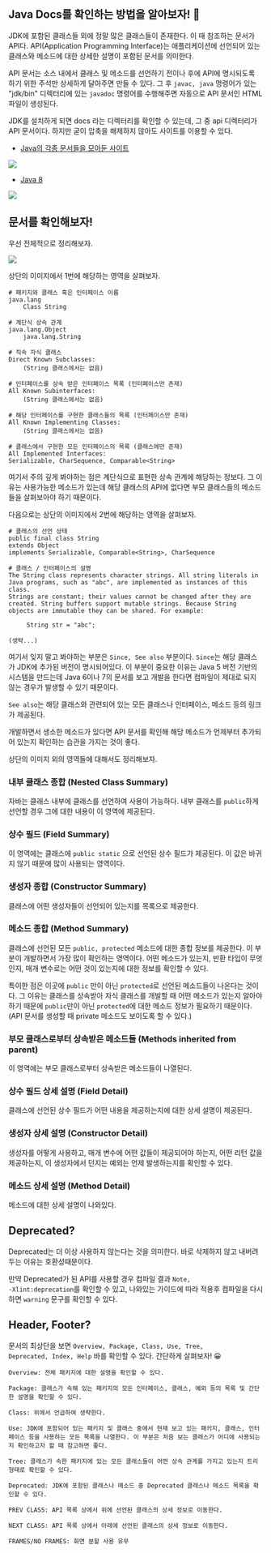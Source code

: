 ## Java Docs를 확인하는 방법을 알아보자! 🤔

JDK에 포함된 클래스들 외에 정말 많은 클래스들이 존재한다. 이 때 참조하는 문서가 API다. API(Application Programming Interface)는 애플리케이션에 선언되어 있는 클래스와 메소드에 대한 상세한 설명이 포함된 문서를 의미한다.

API 문서는 소스 내에서 클래스 및 메소드를 선언하기 전이나 후에 API에 명시되도록 하기 위한 주석만 상세하게 달아주면 만들 수 있다. 그 후 <code>javac, java</code> 명령어가 있는 "jdk/bin" 디렉터리에 있는 <code>javadoc</code> 명령어를 수행해주면 자동으로 API 문서인 HTML 파일이 생성된다.

JDK를 설치하게 되면 docs 라는 디렉터리를 확인할 수 있는데, 그 중 api 디렉터리가 API 문서이다. 하지만 굳이 압축을 해제하지 않아도 사이트를 이용할 수 있다.

- [Java의 각종 문서들을 모아둔 사이트](https://docs.oracle.com/en/java/javase/17/)

![](../images/javaDocs.png)

- [Java 8](https://docs.oracle.com/javase/8/docs/api/index.html)

![](../images/java8Docs.png)

## 문서를 확인해보자!

우선 전체적으로 정리해보자.

![](../images/java8DocsDescription.png)

상단의 이미지에서 1번에 해당하는 영역을 살펴보자.

```shell
# 패키지와 클래스 혹은 인터페이스 이름
java.lang
    Class String

# 계단식 상속 관계
java.lang.Object
    java.lang.String

# 직속 자식 클래스
Direct Known Subclasses:
    (String 클래스에서는 없음)

# 인터페이스를 상속 받은 인터페이스 목록 (인터페이스만 존재)
All Known Subinterfaces:
    (String 클래스에서는 없음)

# 해당 인터페이스를 구현한 클래스들의 목록 (인터페이스만 존재)
All Known Implementing Classes:
    (String 클래스에서는 없음)

# 클래스에서 구현한 모든 인터페이스의 목록 (클래스에만 존재)
All Implemented Interfaces:
Serializable, CharSequence, Comparable<String>
```

여기서 주의 깊게 봐야하는 점은 계단식으로 표현한 상속 관계에 해당하는 정보다. 그 이유는 사용가능한 메소드가 있는데 해당 클래스의 API에 없다면 부모 클래스들의 메소드들을 살펴보아야 하기 때문이다.

다음으로는 상단의 이미지에서 2번에 해당하는 영역을 살펴보자.

```shell
# 클래스의 선언 상태
public final class String
extends Object
implements Serializable, Comparable<String>, CharSequence

# 클래스 / 인터페이스의 설명
The String class represents character strings. All string literals in Java programs, such as "abc", are implemented as instances of this class.
Strings are constant; their values cannot be changed after they are created. String buffers support mutable strings. Because String objects are immutable they can be shared. For example:

     String str = "abc";
 
(생략...)
```

여기서 잊지 말고 봐야하는 부분은 <code>Since, See also</code> 부분이다. <code>Since</code>는 해당 클래스가 JDK에 추가된 버전이 명시되어있다. 이 부분이 중요한 이유는 Java 5 버전 기반의 시스템을 만드는데 Java 6이나 7의 문서를 보고 개발을 한다면 컴파일이 제대로 되지 않는 경우가 발생할 수 있기 때문이다.

<code>See also</code>는 해당 클래스와 관련되어 있는 모든 클래스나 인터페이스, 메소드 등의 링크가 제공된다.

개발하면서 생소한 메소드가 있다면 API 문서를 확인해 해당 메소드가 언제부터 추가되어 있는지 확인하는 습관을 가지는 것이 좋다.

상단의 이미지 외의 영역들에 대해서도 정리해보자.

### 내부 클래스 종합 (Nested Class Summary)

자바는 클래스 내부에 클래스를 선언하여 사용이 가능하다. 내부 클래스를 <code>public</code>하게 선언할 경우 그에 대한 내용이 이 영역에 제공된다.

### 상수 필드 (Field Summary)

이 영역에는 클래스에 <code>public static</code> 으로 선언된 상수 필드가 제공된다. 이 값은 바귀지 않기 때문에 많이 사용되는 영역이다.

### 생성자 종합 (Constructor Summary)

클래스에 어떤 생성자들이 선언되어 있는지를 목록으로 제공한다.

### 메소드 종합 (Method Summary)

클래스에 선언된 모든 <code>public, protected</code> 메소드에 대한 종합 정보를 제공한다. 이 부분이 개발하면서 가장 많이 확인하는 영역이다. 어떤 메소드가 있는지, 반환 타입이 무엇인지, 매개 변수로는 어떤 것이 있는지에 대한 정보를 확인할 수 있다.

특이한 점은 이곳에 <code>public</code> 만이 아닌 <code>protected</code>로 선언된 메소드들이 나온다는 것이다. 그 이유는 클래스를 상속받아 자식 클래스를 개발할 때 어떤 메소드가 있는지 알아야하기 때문에 <code>public</code>만이 아닌 <code>protected</code>에 대한 메소드 정보가 필요하기 때문이다. (API 문서를 생성할 때 private 메소드도 보이도록 할 수 있다.)

### 부모 클래스로부터 상속받은 메소드들 (Methods inherited from parent)

이 영역에는 부모 클래스로부터 상속받은 메소드들이 나열된다.

### 상수 필드 상세 설명 (Field Detail)

클래스에 선언된 상수 필드가 어떤 내용을 제공하는지에 대한 상세 설명이 제공된다.

### 생성자 상세 설명 (Constructor Detail)

생성자를 어떻게 사용하고, 매개 변수에 어떤 값들이 제공되어야 하는지, 어떤 리턴 값을 제공하는지, 이 생성자에서 던지는 예외는 언제 발생하는지를 확인할 수 있다.

### 메소드 상세 설명 (Method Detail)

메소드에 대한 상세 설명이 나와있다.

## Deprecated?

Deprecated는 더 이상 사용하지 않는다는 것을 의미한다. 바로 삭제하지 않고 내버려두는 이유는 호환성때문이다. 

만약 Deprecated가 된 API를 사용할 경우 컴파일 결과 <code>Note, -Xlint:deprecation</code>를 확인할 수 있고, 나와있는 가이드에 따라 적용후 컴파일을 다시하면 <code>warning</code> 문구를 확인할 수 있다.

## Header, Footer?

문서의 최상단을 보면 <code>Overview, Package, Class, Use, Tree, Deprecated, Index, Help</code> 바를 확인할 수 있다. 간단하게 살펴보자! 😀

```
Overview: 전체 패키지에 대한 설명을 확인할 수 있다.

Package: 클래스가 속해 있는 패키지의 모든 인터페이스, 클래스, 예외 등의 목록 및 간단한 설명을 확인할 수 있다.

Class: 위에서 언급하여 생략한다.

Use: JDK에 포함되어 있는 패키지 및 클래스 중에서 현재 보고 있는 패키지, 클래스, 인터페이스 등을 사용하는 모든 목록을 나열한다. 이 부분은 처음 보는 클래스가 어디에 사용되는지 확인하고자 할 때 참고하면 좋다.

Tree: 클래스가 속한 패키지에 있는 모든 클래스들이 어떤 상속 관계를 가지고 있는지 트리 형태로 확인할 수 있다.

Deprecated: JDK에 포함된 클래스나 메소드 중 Deprecated 클래스나 메소드 목록을 확인할 수 있다.
```

```
PREV CLASS: API 목록 상에서 위에 선언된 클래스의 상세 정보로 이동한다.

NEXT CLASS: API 목록 상에서 아래에 선언된 클래스의 상세 정보로 이동한다.

FRAMES/NO FRAMES: 화면 분할 사용 유무
```